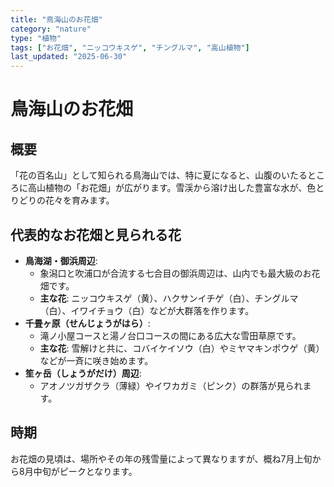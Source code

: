 ```yaml
---
title: "鳥海山のお花畑"
category: "nature"
type: "植物"
tags: ["お花畑", "ニッコウキスゲ", "チングルマ", "高山植物"]
last_updated: "2025-06-30"
---
```


# 鳥海山のお花畑

## 概要
「花の百名山」として知られる鳥海山では、特に夏になると、山腹のいたるところに高山植物の「お花畑」が広がります。雪渓から溶け出した豊富な水が、色とりどりの花々を育みます。

## 代表的なお花畑と見られる花
- **鳥海湖・御浜周辺**:
    - 象潟口と吹浦口が合流する七合目の御浜周辺は、山内でも最大級のお花畑です。
    - **主な花**: ニッコウキスゲ（黄）、ハクサンイチゲ（白）、チングルマ（白）、イワイチョウ（白）などが大群落を作ります。
- **千畳ヶ原（せんじょうがはら）**:
    - 滝ノ小屋コースと湯ノ台口コースの間にある広大な雪田草原です。
    - **主な花**: 雪解けと共に、コバイケイソウ（白）やミヤマキンポウゲ（黄）などが一斉に咲き始めます。
- **笙ヶ岳（しょうがだけ）周辺**:
    - アオノツガザクラ（薄緑）やイワカガミ（ピンク）の群落が見られます。

## 時期
お花畑の見頃は、場所やその年の残雪量によって異なりますが、概ね7月上旬から8月中旬がピークとなります。